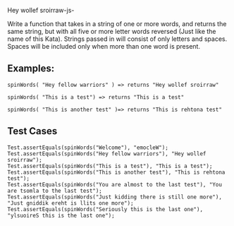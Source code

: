 Hey wollef sroirraw-js-

Write a function that takes in a string of one or more words, and returns the same string, but with all five or more letter words reversed (Just like the name of this Kata). Strings passed in will consist of only letters and spaces. Spaces will be included only when more than one word is present.

Examples:
-

    spinWords( "Hey fellow warriors" ) => returns "Hey wollef sroirraw"

    spinWords( "This is a test") => returns "This is a test"

    spinWords( "This is another test" )=> returns "This is rehtona test"
    
    
    
    
    
Test Cases
-


    Test.assertEquals(spinWords("Welcome"), "emocleW");
    Test.assertEquals(spinWords("Hey fellow warriors"), "Hey wollef sroirraw");
    Test.assertEquals(spinWords("This is a test"), "This is a test");
    Test.assertEquals(spinWords("This is another test"), "This is rehtona test");
    Test.assertEquals(spinWords("You are almost to the last test"), "You are tsomla to the last test");
    Test.assertEquals(spinWords("Just kidding there is still one more"), "Just gniddik ereht is llits one more");
    Test.assertEquals(spinWords("Seriously this is the last one"), "ylsuoireS this is the last one");
